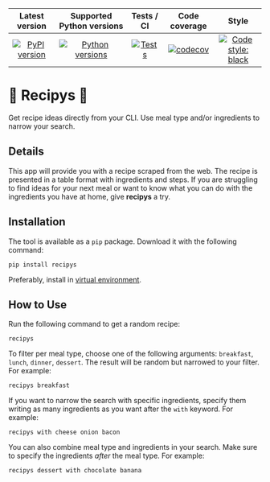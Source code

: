 Latest version | Supported Python versions | Tests / CI | Code coverage | Style
:----: | :----: | :----: | :----: | :----:
[![PyPI version](https://badge.fury.io/py/recipys.svg)](https://badge.fury.io/py/recipys) | [![Python versions](https://img.shields.io/pypi/pyversions/recipys.svg)](https://img.shields.io/pypi/pyversions/recipys) | [![Tests](https://github.com/gmso/recipys/actions/workflows/python-package.yml/badge.svg)](https://github.com/gmso/recipys/actions/workflows/python-package.yml) | [![codecov](https://codecov.io/gh/gmso/recipys/branch/main/graph/badge.svg?token=JE5VWN9HTN)](https://codecov.io/gh/gmso/recipys) | [![Code style: black](https://img.shields.io/badge/code%20style-black-000000.svg)](https://github.com/psf/black)



# 🍲 Recipys 🍲
Get recipe ideas directly from your CLI. Use meal type and/or ingredients to narrow your search.

## Details
This app will provide you with a recipe scraped from the web. The recipe is presented in a table format with ingredients and steps. If you are struggling to find ideas for your next meal or want to know what you can do with the ingredients you have at home, give **recipys** a try.

## Installation
The tool is available as a `pip` package. Download it with the following command:
```
pip install recipys
```

Preferably, install in [virtual environment](https://docs.python.org/3/library/venv.html).

## How to Use
Run the following command to get a random recipe:
```
recipys
```

To filter per meal type, choose one of the following arguments: `breakfast`, `lunch`, `dinner`, `dessert`. The result will be random but narrowed to your filter. For example:
```
recipys breakfast
```

If you want to narrow the search with specific ingredients, specify them writing as many ingredients as you want after the `with` keyword. For example:
```
recipys with cheese onion bacon
```

You can also combine meal type and ingredients in your search. Make sure to specify the ingredients *after* the meal type. For example:
```
recipys dessert with chocolate banana
```
